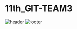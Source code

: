 # 11th_GIT-TEAM3
![header](https://capsule-render.vercel.app/api?type=wave&color=auto&height=350&section=header&text=디버깅%203조👍🏻&fontSize=80)
![footer](https://capsule-render.vercel.app/api?type=wave&color=auto&height=350&section=footer&text=시험%20화이팅⭐&fontSize=80)

